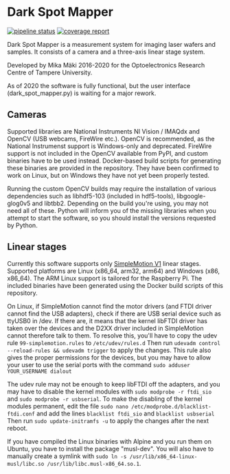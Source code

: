 # Dark Spot Mapper

[![pipeline status](https://gitlab.com/AgenttiX/vxl-dark-spot-mapper/badges/master/pipeline.svg)](https://gitlab.com/AgenttiX/vxl-dark-spot-mapper/commits/master)
[![coverage report](https://gitlab.com/AgenttiX/vxl-dark-spot-mapper/badges/master/coverage.svg)](https://gitlab.com/AgenttiX/vxl-dark-spot-mapper/commits/master)

Dark Spot Mapper is a measurement system for imaging laser wafers and samples.
It consists of a camera and a three-axis linear stage system.

Developed by Mika Mäki 2016-2020 for the Optoelectronics Research Centre of Tampere University.

As of 2020 the software is fully functional, but the user interface (dark_spot_mapper.py) is waiting for a major rework.

## Cameras
Supported libraries are National Instruments NI Vision / IMAQdx and OpenCV (USB webcams, FireWire etc.).
OpenCV is recommended, as the National Instrumenst support is Windows-only and deprecated.
FireWire support is not included in the OpenCV available from PyPI, and custom binaries have to be used instead.
Docker-based build scripts for generating these binaries are provided in the repository.
They have been confirmed to work on Linux, but on Windows they have not yet been properly tested.

Running the custom OpenCV builds may require the installation of various dependencies such as
libhdf5-103 (included in hdf5-tools), libgoogle-glog0v5 and libtbb2.
Depending on the build you're using, you may not need all of these.
Python will inform you of the missing libraries when you attempt to start the software, so you should
install the versions requested by Python.

## Linear stages
Currently this software supports only [SimpleMotion V1](https://granitedevices.com/wiki/SimpleMotion_library_versions) linear stages.
Supported platforms are Linux (x86_64, arm32, arm64) and Windows (x86, x86_64).
The ARM Linux support is tailored for the Raspberry Pi.
The included binaries have been generated using the Docker build scripts of this repository.

On Linux, if SimpleMotion cannot find the motor drivers (and FTDI driver cannot find the USB adapters),
check if there are USB serial device such as ttyUSB0 in /dev. If there are, it means that
the kernel libFTDI driver has taken over the devices and the D2XX driver included in SimpleMotion
cannot therefore talk to them. To resolve this, you'll have to copy the udev rule
`99-simplemotion.rules` to `/etc/udev/rules.d`
Then run
`udevadm control --reload-rules && udevadm trigger`
to apply the changes.
This rule also gives the proper permissions for the devices, but you may have to allow your user to use the serial
ports with the command
`sudo adduser YOUR_USERNAME dialout`

The udev rule may not be enough to keep libFTDI off the adapters, and you may have to disable the kernel modules with
`sudo modprobe -r ftdi_sio` and
`sudo modprobe -r usbserial`.
To make the disabling of the kernel modules permanent, edit the file
`sudo nano /etc/modprobe.d/blacklist-ftdi.conf`
and add the lines
`blacklist ftdi_sio` and
`blacklist usbserial`
Then run
`sudo update-initramfs -u`
to apply the changes after the next reboot.

If you have compiled the Linux binaries with Alpine and you run them on Ubuntu,
you have to install the package "musl-dev".
You will also have to manually create a symlink with
`sudo ln -s /usr/lib/x86_64-linux-musl/libc.so /usr/lib/libc.musl-x86_64.so.1`.
